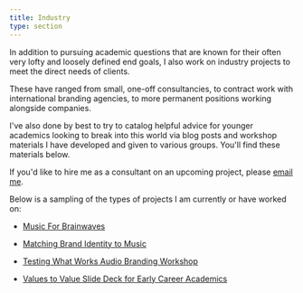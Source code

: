 ```yaml
---
title: Industry 
type: section
---
```


In addition to pursuing academic questions that are known for their often very lofty and loosely defined end goals, I also work on industry projects to meet the direct needs of clients.

These have ranged from small, one-off consultancies, to contract work with international branding agencies, to more permanent positions working alongside companies.

I've also done by best to try to catalog helpful advice for younger academics looking to break into this world via blog posts and workshop materials I have developed and given to various groups. 
You'll find these materials below. 

If you'd like to hire me as a consultant on an upcoming project, please [email me](mailto:davidjohnbaker1@gmail.com?subject=[Consultancy%20Inquiry]).

Below is a sampling of the types of projects I am currently or have worked on: 

* [Music For Brainwaves]()

* [Matching Brand Identity to Music]()

* [Testing What Works Audio Branding Workshop]()

* [Values to Value Slide Deck for Early Career Academics]()
